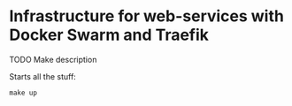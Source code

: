 # Infrastructure for web-services with Docker Swarm and Traefik

TODO Make description

Starts all the stuff:

    make up